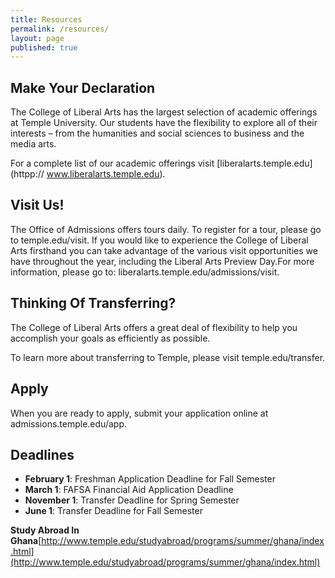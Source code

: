 ```yaml
---
title: Resources
permalink: /resources/
layout: page
published: true
---
```


## Make Your Declaration

The College of Liberal Arts has the largest selection of academic offerings at Temple University. Our students have the flexibility to explore all of their interests – from the humanities and social sciences to business and the media arts.

For a complete list of our academic offerings visit [liberalarts.temple.edu](httpp:// www.liberalarts.temple.edu).

## Visit Us!

The Office of Admissions offers tours daily. To register for a tour, please go to temple.edu/visit.
If you would like to experience the College of Liberal Arts firsthand you can take advantage of the various visit opportunities we have throughout the year, including the Liberal Arts Preview Day.For more information, please go to: liberalarts.temple.edu/admissions/visit.

## Thinking Of Transferring?

The College of Liberal Arts offers a great deal of flexibility to help you accomplish your goals as efficiently as possible.

To learn more about transferring to Temple, please visit temple.edu/transfer. 

## Apply

When you are ready to apply, submit your application online at admissions.temple.edu/app.

## Deadlines

- **February 1**: Freshman Application Deadline for Fall Semester
- **March 1**: FAFSA Financial Aid Application Deadline
- **November 1**: Transfer Deadline for Spring Semester
- **June 1**: Transfer Deadline for Fall Semester

**Study Abroad In Ghana**[http://www.temple.edu/studyabroad/programs/summer/ghana/index.html](http://www.temple.edu/studyabroad/programs/summer/ghana/index.html)

